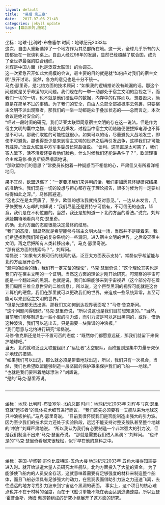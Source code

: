```yaml
---
layout: default
title:  "幕后 第三章"
date:   2017-07-06 21:43
categories: jekyll update
tags: [幕后系列,随笔]
---
```

坐标：地球-比利时-布鲁塞尔 时间：地球纪元2033年  
这次，自由人重新选择了一个地方作为其总部所在地。这一天，全球几乎所有的大国都坐在一张谈判桌上。自由人经过98年的发展，显然已经超越了联合国，成为了全世界最强的联合组织。  
刘辉是中国方面（也是泛亚太联盟）的协调员。  
这一次紧急召开如此大规模的会议，最主要的目的就是就“如何应对我们的宿主文明”展开讨论。显然，各方的意见也是十分不统一。  
马克·瑟里奇，是北约方面的技术顾问：“如果我的逻辑推论没有疏漏的话。那这个问题就是关乎命运的大问题。我们现在的一举一动都处于宿主文明的监视之下，而我们一切的一切，也不就是他们硬盘中的数据，内存中的程序而以，想要毁灭，简直是在简单不过的事情。为了我们的安全，自由人总部全部被概率云包裹，只要宿主文明不派出观察者，那我们的一举一动都是处于叠加状态的——总而言之，本次会议是绝对安全的。”  
“经过一段时间的研究，我们泛亚太联盟同意宿主文明的存在这一说法。但是作为宿主文明的囊中之物，就是大战爆发，过程当中宿主文明随随便便拔掉电源也不算是不可以。那我们取胜的可能性就很小。如果可以的话，尽量避免大战地发生，即使不可避免，那也得至少是来到宿主文明的世界之后再引发战争，这样我们才可能有胜算。”泛亚太联盟中方军事委员长常磊强说。
“谈判，这简直是太可笑了，我们寄人篱下，活不活着还要看他们脸色，什么时候我们还能讲条件了？”，欧盟理事会主席马修·鲁克斯极尽嘲讽地说。  
“那欧盟你们的意思？”常委员长抱着一种疑惑而不相信的心，严肃但又有所看洋相地问。  

果不其然，欧盟退缩了：“一定要求我们来评判的话，我们更加愿意怀疑研究结果的准确性。我们现在一切的设想与担心都存在于理论报告，很多时候为何一定要纠结得如此之深。”，马修回避道。  
“这也实在是太荒唐了，至少，欧盟的想法我就持反对意见。”，一边从未发言，几乎快要被人忘却的刘辉说：“我们尽量还是要持宁可信有，不可信无的态度，毕竟，我们是在不利位置的。当然，我还是想知道一下北约方面的看法。”说完，刘辉满脸期待地看向马克·瑟里奇。  
的确，北约方面的态度很能决定最终的结局。  
“我们的态度，很显然就是希望能够与宿主文明大战一场，当然并不是硬着来，我们希望找到我们所在的复杂系统的一些漏洞，进入宿主文明的世界，之后毁灭宿主文明。再之后把所有人类转移出来。”，马克·瑟里奇说。  
“那有这方面的线索吗？”，刘辉问。  
常磊说：“如果有大概可行的线索的话，泛亚太方面表示支持”。常磊似乎希望能与北约方面展开合作。  
“漏洞的线索的话，我们有一定完备的理论”，马克·瑟里奇说：“这个理论其实也是我们存在宿主文明的一个证明。当然这方面的理论才刚开始研究。可观察的宇宙可能是一个翻过来的黑洞。也就是说，我们如果能够来到宇宙视界（这个部分存在着我们周围三维全息世界的二维信息）。所以说，这个巨型黑洞的视界可能就是这台计算机的硬盘，我们在那里就可以更改我们的世界，来造成一些系统异常，甚至可能可以来到宿主文明的世界。”  
“但是光速都无法出逃，那我们又如何到达视界表面呢？”马修·鲁克斯问。  
“这个问题问得很好。”马克·瑟里奇说，“所以说这也是我们目前想知道的。”
“当然，目前我们能够制造出一些小型的引力波，而引力波是可以逃出黑洞的，或许，借助这种波浪，我们可以逃出去，只是需要一块靠谱的冲浪板。”  
“我们愿意与北约进行研究”常磊说。  
马修·鲁克斯还是处于不置可否的态度：“既然你们都愿意远征，那我们就留下来保护地球吧。”  
当天，北约就和泛亚太联盟组织了“远征者”太空舰队，而欧盟则是集中力量研究保护地球的措施。  
“如果我们可以出逃，那么就必须是带着地球出逃，所以，我们只有一次机会，当然，我们也希望欧盟能够制造一层坚固的保护罩来保护我们的飞船——地球。”  
“也就是我们要带着地球漂泊？”刘辉说。  
“是的”马克·瑟里奇说。  
<br>
<hr>
<br>
坐标：地球-比利时-布鲁塞尔-北约总部 时间：地球纪元2033年  
刘辉与马克·瑟里奇就“远征者”的具体技术细节进行商议。  
“我们首先必须要有一支舰队来为地球这只冲浪板护航。”马克·瑟里奇说。  
“目前我很怀疑我们是否能制造出强大的引力波。因为至少我们的技术实力还处于实验阶段，远远不能支持对整支舰队甚至整个地球的‘冲浪’”刘辉严肃地说。  
“所以我认为我们有必要制造一个非常强大的引力波，但是我们制造不出来”马克·瑟里奇说。  
“那就是需要我们进入黑洞？”刘辉问。  
“也许是的”马克·瑟里奇看起来很轻松，似乎早在他的意料之中。  
<br>
<hr>
<br>  
坐标：美国-华盛顿·哥伦比亚特区-五角大楼 地球纪元2033年  
五角大楼得知需要进入时。就开始派遣大量人员研究太空舰队。北约方面投入了大量的资金。  
为了能够使飞船内的人员安全存活，这就意味着需要有足够强度的材料来制造整个船体，而且飞船必须具有足够强大的动力，在黑洞表面借助引力波之力迅速飞离，去往遥远的地方寻找引力波来到宇宙这个黑洞的表面。  
事实上，这个项目的核心难点也并不在于材料的强度，而在于飞船引擎能不能在表面达到逃逸速度。所以亚瑟·霍普金斯，汤姆·惠灵顿组成的研究小组展开了这方面的研究。  
